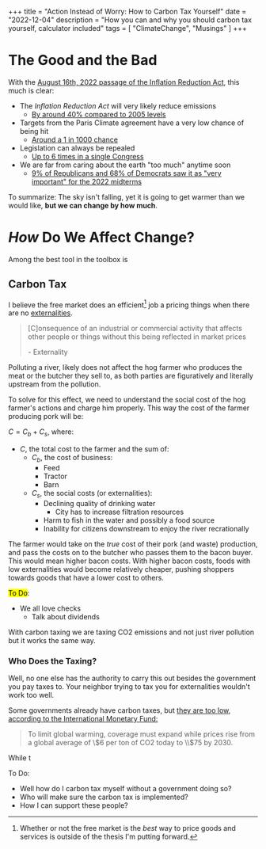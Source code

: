 +++
title = "Action Instead of Worry: How to Carbon Tax Yourself"
date = "2022-12-04"
description = "How you can and why you should carbon tax yourself, calculator included"
tags = [
    "ClimateChange",
    "Musings"
]
+++

# The Good and the Bad

With the [August 16th, 2022 passage of the Inflation Reduction Act](https://www.congress.gov/bill/117th-congress/house-bill/5376/text), this much is clear:

- The *Inflation Reduction Act* will very likely reduce emissions
  - [By around 40% compared to 2005 levels](https://www.energy.gov/sites/default/files/2022-08/8.18%20InflationReductionAct_Factsheet_Final.pdf)
- Targets from the Paris Climate agreement have a very low chance of being hit 
  - [Around a 1 in 1000 chance](https://www.nature.com/articles/s43247-022-00524-4)
- Legislation can always be repealed 
  - [Up to 6 times in a single Congress](https://blogs.lse.ac.uk/usappblog/2015/10/16/understanding-when-and-why-congress-repeals-laws-is-as-important-as-looking-at-how-it-makes-them/#Author)
- We are far from caring about the earth "too much" anytime soon
  - [9% of Republicans and 68% of Democrats saw it as "very important" for the 2022 midterms](https://www.pewresearch.org/fact-tank/2022/11/03/key-facts-about-u-s-voter-priorities-ahead-of-the-2022-midterm-elections/ft_2022-11-03_election-roundup_01/)

To summarize: The sky isn't falling, yet it is going to get warmer than we would like, **but we can change by how much**. 

# *How* Do We Affect Change?
Among the best tool in the toolbox is
## Carbon Tax
I believe the free market does an efficient[^1] job a pricing things when there are no [externalities](https://www.oxfordlearnersdictionaries.com/us/definition/english/externality).  

> \[C]onsequence of an industrial or commercial activity that affects other people or things without this being reflected in market prices
>
>  \- Externality

Polluting a river, likely does not affect the hog farmer who produces the meat or the butcher they sell to, as both parties are figuratively and literally upstream from the pollution. 

To solve for this effect, we need to understand the social cost of the hog farmer's actions and charge him properly. This way the cost of the farmer producing pork will be:

$C = C_b + C_s$, where: 
- $C$, the total cost to the farmer and the sum of:
  - $C_b$, the cost of business:
    - Feed
    - Tractor
    - Barn
  - $C_s$, the social costs (or externalities):
    - Declining quality of drinking water
      - City has to increase filtration resources
    - Harm to fish in the water and possibly a food source
    - Inability for citizens downstream to enjoy the river recrationally

The farmer would take on the *true* cost of their pork (and waste) production, and pass the costs on to the butcher who passes them to the bacon buyer. This would mean higher bacon costs. With higher bacon costs, foods with low externalities would become relatively cheaper, pushing shoppers towards goods that have a lower cost to others.

<mark>To Do</mark>:
- We all love checks
  - Talk about dividends

With carbon taxing we are taxing CO2 emissions and not just river pollution but it works the same way.

### Who Does the Taxing?

Well, no one else has the authority to carry this out besides the government you pay taxes to. Your neighbor trying to tax you for externalities wouldn't work too well. 

Some governments already have carbon taxes, but [they are too low, according to the International Monetary Fund:](https://www.imf.org/en/Blogs/Articles/2022/07/21/blog-more-countries-are-pricing-carbon-but-emissions-are-still-too-cheap)

> To limit global warming, coverage must expand while prices rise from a global average of \\$6 per ton of CO2 today to \\$75 by 2030.

While t 

To Do:
- Well how do I carbon tax myself without a government doing so?
- Who will make sure the carbon tax is implemented?
- How I can support these people? 

[^1]: Whether or not the free market is the *best* way to price goods and services is outside of the thesis I'm putting forward. 

